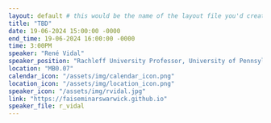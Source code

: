 ```yaml
---
layout: default # this would be the name of the layout file you'd create for events
title: "TBD"
date: 19-06-2024 15:00:00 -0000
end_time: 19-06-2024 16:00:00 -0000
time: 3:00PM
speaker: "René Vidal"
speaker_position: "Rachleff University Professor, University of Pennsylvania, USA"
location: "MB0.07"
calendar_icon: "/assets/img/calendar_icon.png"
location_icon: "/assets/img/location_icon.png"
speaker_icon: "/assets/img/rvidal.jpg"
link: "https://faiseminarswarwick.github.io"
speaker_file: r_vidal
---
```

